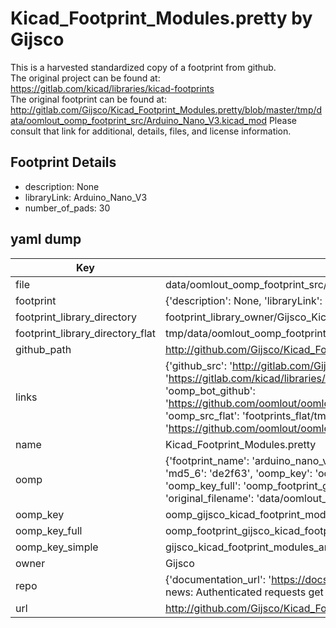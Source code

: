 # Kicad_Footprint_Modules.pretty by Gijsco  
This is a harvested standardized copy of a footprint from github.  
The original project can be found at:  
https://gitlab.com/kicad/libraries/kicad-footprints  
The original footprint can be found at:
http://gitlab.com/Gijsco/Kicad_Footprint_Modules.pretty/blob/master/tmp/data/oomlout_oomp_footprint_src/Arduino_Nano_V3.kicad_mod
Please consult that link for additional, details, files, and license information.  
## Footprint Details
* description: None  
* libraryLink: Arduino_Nano_V3  
* number_of_pads: 30  
## yaml dump  
| Key | Value |  
| --- | --- |  
| file | data/oomlout_oomp_footprint_src/Kicad_Footprint_Modules.pretty/Arduino_Nano_V3.kicad_mod |  
| footprint | {'description': None, 'libraryLink': 'Arduino_Nano_V3', 'number_of_pads': 30} |  
| footprint_library_directory | footprint_library_owner/Gijsco_Kicad_Footprint_Modules.pretty |  
| footprint_library_directory_flat | tmp/data/oomlout_oomp_footprint_src/footprints_flat/gijsco_kicad_footprint_modules_arduino_nano_v3/working |  
| github_path | http://github.com/Gijsco/Kicad_Footprint_Modules.pretty/blob/master/tmp/data/oomlout_oomp_footprint_src/Arduino_Nano_V3.kicad_mod |  
| links | {'github_src': 'http://gitlab.com/Gijsco/Kicad_Footprint_Modules.pretty/blob/master/tmp/data/oomlout_oomp_footprint_src/Arduino_Nano_V3.kicad_mod', 'github_src_repo': 'https://gitlab.com/kicad/libraries/kicad-footprints', 'oomp_bot': 'tmp/data/oomlout_oomp_footprint_src/footprints/gijsco_kicad_footprint_modules_arduino_nano_v3/working', 'oomp_bot_github': 'https://github.com/oomlout/oomlout_oomp_footprint_bot/tree/main/tmp/data/oomlout_oomp_footprint_src/footprints/gijsco_kicad_footprint_modules_arduino_nano_v3/working', 'oomp_src_flat': 'footprints_flat/tmp/data/oomlout_oomp_footprint_src/footprints_flat/gijsco_kicad_footprint_modules_arduino_nano_v3/working', 'oomp_src_flat_github': 'https://github.com/oomlout/oomlout_oomp_footprint_src/tree/main/tmp/data/oomlout_oomp_footprint_src/footprints_flat/gijsco_kicad_footprint_modules_arduino_nano_v3/working'} |  
| name | Kicad_Footprint_Modules.pretty |  
| oomp | {'footprint_name': 'arduino_nano_v3', 'library_name': 'kicad_footprint_modules', 'md5': 'de2f63b533f0939af0c191d4cae96273', 'md5_10': 'de2f63b533', 'md5_5': 'de2f6', 'md5_6': 'de2f63', 'oomp_key': 'oomp_gijsco_kicad_footprint_modules_arduino_nano_v3', 'oomp_key_extra': 'oomp_footprint_gijsco_kicad_footprint_modules_arduino_nano_v3', 'oomp_key_full': 'oomp_footprint_gijsco_kicad_footprint_modules_arduino_nano_v3_de2f63', 'oomp_key_simple': 'gijsco_kicad_footprint_modules_arduino_nano_v3', 'original_filename': 'data/oomlout_oomp_footprint_src/Kicad_Footprint_Modules.pretty/Arduino_Nano_V3.kicad_mod', 'owner_name': 'gijsco'} |  
| oomp_key | oomp_gijsco_kicad_footprint_modules_arduino_nano_v3 |  
| oomp_key_full | oomp_footprint_gijsco_kicad_footprint_modules_arduino_nano_v3 |  
| oomp_key_simple | gijsco_kicad_footprint_modules_arduino_nano_v3 |  
| owner | Gijsco |  
| repo | {'documentation_url': 'https://docs.github.com/rest/overview/resources-in-the-rest-api#rate-limiting', 'message': "API rate limit exceeded for 84.66.142.224. (But here's the good news: Authenticated requests get a higher rate limit. Check out the documentation for more details.)"} |  
| url | http://github.com/Gijsco/Kicad_Footprint_Modules.pretty |  

